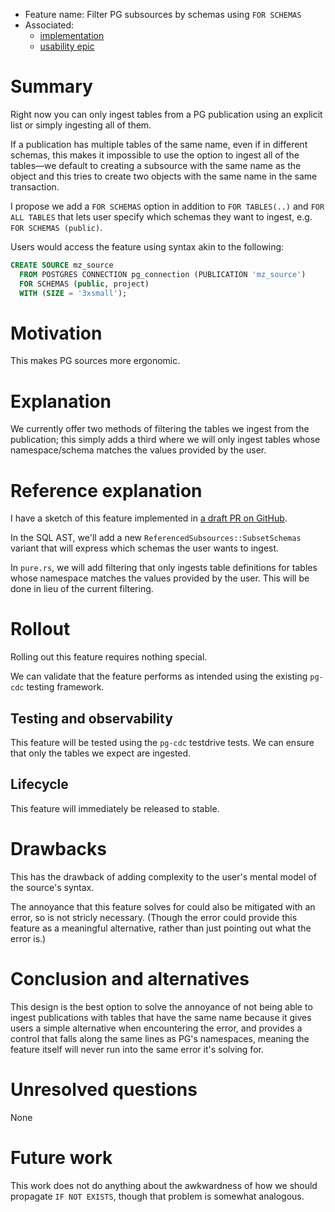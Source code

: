 - Feature name: Filter PG subsources by schemas using `FOR SCHEMAS`
- Associated:
    - [implementation](https://github.com/MaterializeInc/materialize/pull/18220)
    - [usability epic](https://github.com/MaterializeInc/materialize/issues/17598)

# Summary
[summary]: #summary

Right now you can only ingest tables from a PG publication using an explicit
list or simply ingesting all of them.

If a publication has multiple tables of the same name, even if in different
schemas, this makes it impossible to use the option to ingest all of the
tables––we default to creating a subsource with the same name as the object and
this tries to create two objects with the same name in the same transaction.

I propose we add a `FOR SCHEMAS` option in addition to `FOR TABLES(..)` and `FOR
ALL TABLES` that lets user specify which schemas they want to ingest, e.g. `FOR
SCHEMAS (public)`.

Users would access the feature using syntax akin to the following:

```sql
CREATE SOURCE mz_source
  FROM POSTGRES CONNECTION pg_connection (PUBLICATION 'mz_source')
  FOR SCHEMAS (public, project)
  WITH (SIZE = '3xsmall');
```

# Motivation
[motivation]: #motivation

This makes PG sources more ergonomic.

# Explanation
[explanation]: #explanation

We currently offer two methods of filtering the tables we ingest from the
publication; this simply adds a third where we will only ingest tables whose
namespace/schema matches the values provided by the user.

# Reference explanation
[reference-explanation]: #reference-explanation

I have a sketch of this feature implemented in [a draft PR on
GitHub](https://github.com/MaterializeInc/materialize/pull/18220).

In the SQL AST, we'll add a new `ReferencedSubsources::SubsetSchemas` variant
that will express which schemas the user wants to ingest.

In `pure.rs`, we will add filtering that only ingests table definitions for
tables whose namespace matches the values provided by the user. This will be
done in lieu of the current filtering.

# Rollout
[rollout]: #rollout

Rolling out this feature requires nothing special.

We can validate that the feature performs as intended using the existing
`pg-cdc` testing framework.

## Testing and observability
[testing-and-observability]: #testing-and-observability

This feature will be tested using the `pg-cdc` testdrive tests. We can ensure
that only the tables we expect are ingested.

## Lifecycle
[lifecycle]: #lifecycle

This feature will immediately be released to stable.

# Drawbacks
[drawbacks]: #drawbacks

This has the drawback of adding complexity to the user's mental model of the source's syntax.

The annoyance that this feature solves for could also be mitigated with an
error, so is not stricly necessary. (Though the error could provide this feature
as a meaningful alternative, rather than just pointing out what the error is.)

# Conclusion and alternatives
[conclusion-and-alternatives]: #conclusion-and-alternatives

This design is the best option to solve the annoyance of not being able to
ingest publications with tables that have the same name because it gives users a
simple alternative when encountering the error, and provides a control that
falls along the same lines as PG's namespaces, meaning the feature itself will
never run into the same error it's solving for.

# Unresolved questions
[unresolved-questions]: #unresolved-questions

None

# Future work
[future-work]: #future-work

This work does not do anything about the awkwardness of how we should propagate
`IF NOT EXISTS`, though that problem is somewhat analogous.
